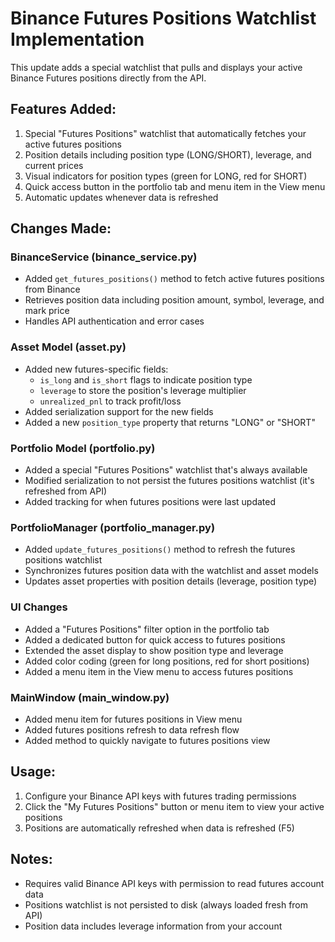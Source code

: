 # Binance Futures Positions Watchlist Implementation

This update adds a special watchlist that pulls and displays your active Binance Futures positions directly from the API.

## Features Added:

1. Special "Futures Positions" watchlist that automatically fetches your active futures positions
2. Position details including position type (LONG/SHORT), leverage, and current prices
3. Visual indicators for position types (green for LONG, red for SHORT)
4. Quick access button in the portfolio tab and menu item in the View menu
5. Automatic updates whenever data is refreshed

## Changes Made:

### BinanceService (binance_service.py)
- Added `get_futures_positions()` method to fetch active futures positions from Binance
- Retrieves position data including position amount, symbol, leverage, and mark price
- Handles API authentication and error cases

### Asset Model (asset.py)
- Added new futures-specific fields:
  - `is_long` and `is_short` flags to indicate position type
  - `leverage` to store the position's leverage multiplier
  - `unrealized_pnl` to track profit/loss
- Added serialization support for the new fields
- Added a new `position_type` property that returns "LONG" or "SHORT"

### Portfolio Model (portfolio.py)
- Added a special "Futures Positions" watchlist that's always available
- Modified serialization to not persist the futures positions watchlist (it's refreshed from API)
- Added tracking for when futures positions were last updated

### PortfolioManager (portfolio_manager.py)
- Added `update_futures_positions()` method to refresh the futures positions watchlist
- Synchronizes futures position data with the watchlist and asset models
- Updates asset properties with position details (leverage, position type)

### UI Changes
- Added a "Futures Positions" filter option in the portfolio tab
- Added a dedicated button for quick access to futures positions
- Extended the asset display to show position type and leverage
- Added color coding (green for long positions, red for short positions)
- Added a menu item in the View menu to access futures positions

### MainWindow (main_window.py)
- Added menu item for futures positions in View menu
- Added futures positions refresh to data refresh flow
- Added method to quickly navigate to futures positions view

## Usage:
1. Configure your Binance API keys with futures trading permissions
2. Click the "My Futures Positions" button or menu item to view your active positions
3. Positions are automatically refreshed when data is refreshed (F5)

## Notes:
- Requires valid Binance API keys with permission to read futures account data
- Positions watchlist is not persisted to disk (always loaded fresh from API)
- Position data includes leverage information from your account

